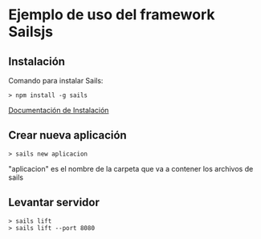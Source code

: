 # Ejemplo de uso del framework Sailsjs

## Instalación

Comando para instalar Sails:

```
> npm install -g sails
```

[Documentación de Instalación](https://sailsjs.com/get-started)

## Crear nueva aplicación

```
> sails new aplicacion
```
"aplicacion" es el nombre de la carpeta que va a contener los archivos de sails

## Levantar servidor

```
> sails lift
> sails lift --port 8080
```